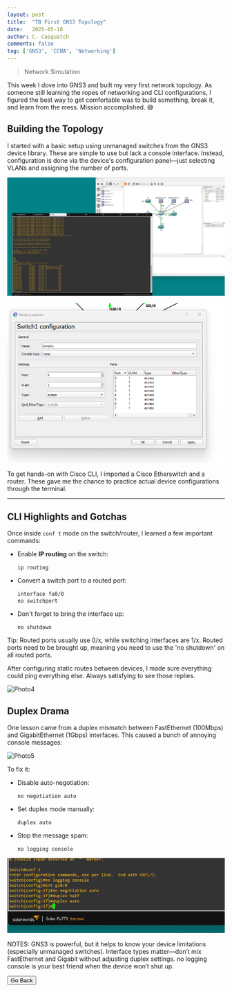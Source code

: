 ```yaml
---
layout: post
title:  "TB First GNS3 Topology"
date:   2025-05-18
author: C. Casquatch
comments: false
tag: ['GNS3', 'CCNA', 'Networking']
---
```


> Network Simulation

This week I dove into GNS3 and built my very first network topology. As someone still learning the ropes of networking and CLI configurations, I figured the best way to get comfortable was to build something, break it, and learn from the mess. Mission accomplished. 😅

## Building the Topology

I started with a basic setup using unmanaged switches from the GNS3 device library. These are simple to use but lack a console interface. Instead, configuration is done via the device's configuration panel—just selecting VLANs and assigning the number of ports.

![Photo1](/assets/images/GNS3/FirstGNS3/1st.png)

![Photo2](/assets/images/GNS3/FirstGNS3/switchconfigpanel.png)

To get hands-on with Cisco CLI, I imported a Cisco Etherswitch and a router. These gave me the chance to practice actual device configurations through the terminal.

---

## CLI Highlights and Gotchas

Once inside `conf t` mode on the switch/router, I learned a few important commands:

- Enable **IP routing** on the switch:  
  ```
  ip routing

- Convert a switch port to a routed port:  
  ```
  interface fa0/0  
  no switchport

- Don't forget to bring the interface up:  
  ```
  no shutdown

Tip: Routed ports usually use 0/x, while switching interfaces are 1/x. Routed ports need to be brought up, meaning you need to use the 'no shutdown' on all routed ports.

After configuring static routes between devices, I made sure everything could ping everything else. Always satisfying to see those replies.

![Photo4](/assets/images/GNS3/FirstGNS3/pingtestall.png)

## Duplex Drama
One lesson came from a duplex mismatch between FastEthernet (100Mbps) and GigabitEthernet (1Gbps) interfaces. This caused a bunch of annoying console messages:

![Photo5](/assets/images/GNS3/FirstGNS3/harrassment.png)

To fix it:

- Disable auto-negotiation:  
  ```
  no negotiation auto

- Set duplex mode manually:  
  ```
  duplex auto

- Stop the message spam:  
  ```
  no logging console

![Photo6](/assets/images/GNS3/FirstGNS3/duplexfix.png)

NOTES:
GNS3 is powerful, but it helps to know your device limitations (especially unmanaged switches).
Interface types matter—don’t mix FastEthernet and Gigabit without adjusting duplex settings.
no logging console is your best friend when the device won’t shut up.

<button onclick="history.back()">Go Back</button>
